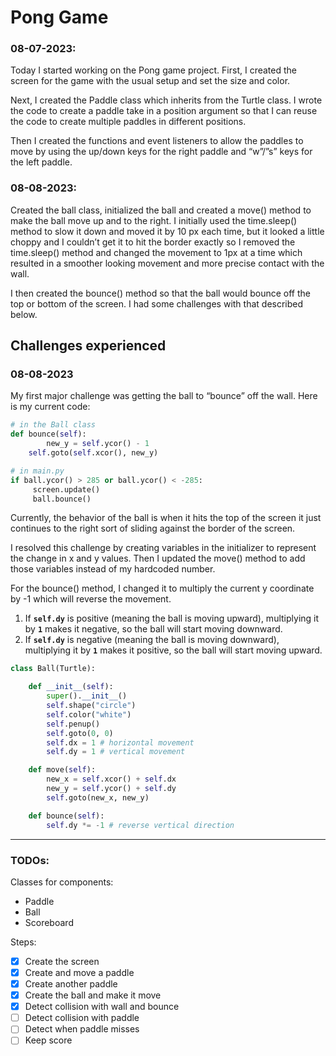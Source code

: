 # Pong Game

### 08-07-2023:

Today I started working on the Pong game project. First, I created the screen for the game with the usual setup and set the size and color.

Next, I created the Paddle class which inherits from the Turtle class. I wrote the code to create a paddle take in a position argument so that I can reuse the code to create multiple paddles in different positions.

Then I created the functions and event listeners to allow the paddles to move by using the up/down keys for the right paddle and “w”/”s” keys for the left paddle.

### 08-08-2023:
Created the ball class, initialized the ball and created a move() method to make the ball move up and to the right.  I initially used the time.sleep() method to slow it down and moved it by 10 px each time, but it looked a little choppy and I couldn’t get it to hit the border exactly so I removed the time.sleep() method and changed the movement to 1px at a time which resulted in a smoother looking movement and more precise contact with the wall.

I then created the bounce() method so that the ball would bounce off the top or bottom of the screen. I had some challenges with that described below.


## Challenges experienced

### 08-08-2023
My first major challenge was getting the ball to “bounce” off the wall.  Here is my current code:

```python
# in the Ball class
def bounce(self):
		new_y = self.ycor() - 1
    self.goto(self.xcor(), new_y)

# in main.py
if ball.ycor() > 285 or ball.ycor() < -285:
     screen.update()
     ball.bounce()
```

Currently, the behavior of the ball is when it hits the top of the screen it just continues to the right  sort of sliding against the border of the screen.

I resolved this challenge by creating variables in the initializer to represent the change in x and y values. Then I updated the move() method to add those variables instead of my hardcoded number.

For the bounce() method, I changed it to multiply the current y coordinate by -1 which will reverse the movement.

1. If **`self.dy`** is positive (meaning the ball is moving upward), multiplying it by **`1`** makes it negative, so the ball will start moving downward.
2. If **`self.dy`** is negative (meaning the ball is moving downward), multiplying it by **`1`** makes it positive, so the ball will start moving upward.

```python
class Ball(Turtle):

    def __init__(self):
        super().__init__()
        self.shape("circle")
        self.color("white")
        self.penup()
        self.goto(0, 0)
        self.dx = 1 # horizontal movement
        self.dy = 1 # vertical movement

    def move(self):
        new_x = self.xcor() + self.dx
        new_y = self.ycor() + self.dy
        self.goto(new_x, new_y)

    def bounce(self):
        self.dy *= -1 # reverse vertical direction
```

------------
### TODOs:

Classes for components:

- Paddle
- Ball
- Scoreboard

Steps:

- [x]  Create the screen
- [x]  Create and move a paddle
- [x]  Create another paddle
- [x]  Create the ball and make it move
- [x]  Detect collision with wall and bounce
- [ ]  Detect collision with paddle
- [ ]  Detect when paddle misses
- [ ]  Keep score